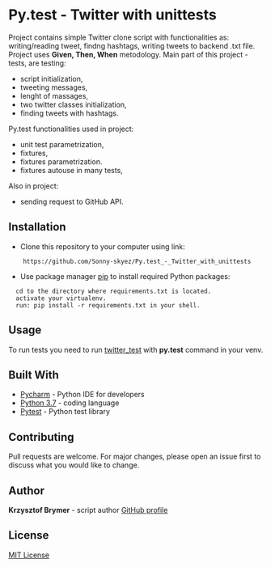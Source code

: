 # Py.test - Twitter with unittests

Project contains simple Twitter clone script with functionalities as: writing/reading tweet, findng hashtags,
writing tweets to backend .txt file. Project uses **Given, Then, When** metodology.
Main part of this project - tests, are testing:

- script initialization,
- tweeting messages,
- lenght of massages,
- two twitter classes initialization,
- finding tweets with hashtags.

Py.test functionalities used in project:

- unit test parametrization,
- fixtures,
- fixtures parametrization.
- fixtures autouse in many tests,

Also in project:
- sending request to GitHub API.

## Installation

- Clone this repository to your computer using link:

```
    https://github.com/Sonny-skyez/Py.test_-_Twitter_with_unittests
```

- Use package manager [pip](https://pypi.org/project/pip/) to install required Python packages:

```
  cd to the directory where requirements.txt is located.
  activate your virtualenv.
  run: pip install -r requirements.txt in your shell.
```
## Usage

To run tests you need to run [twitter_test](https://github.com/Sonny-skyez/Py.test_-_Twitter_with_unittests/blob/master/twitter_test.py) with **py.test** command in your venv.

## Built With

- [Pycharm](https://www.jetbrains.com/pycharm/) - Python IDE for developers
- [Python 3.7](https://www.python.org/downloads/release/python-370/) - coding language
- [Pytest](https://docs.pytest.org/en/latest/) - Python test library

## Contributing

Pull requests are welcome. For major changes, please open an issue first to discuss what you would like to change.

## Author

**Krzysztof Brymer** - script author [GitHub profile](https://github.com/Sonny-skyez)

## License

[MIT License](https://choosealicense.com/licenses/mit/)
